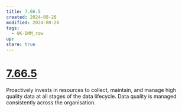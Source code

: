 ```yaml
---
title: 7.66.5
created: 2024-08-28
modified: 2024-08-28
tags:
  - UK-DMM_row
up: 
share: true
---
```

# [7.66.5](7.66.5.md)

Proactively invests in resources to collect, maintain, and manage high quality data at all stages of the data lifecycle. Data quality is managed consistently across the organisation.
